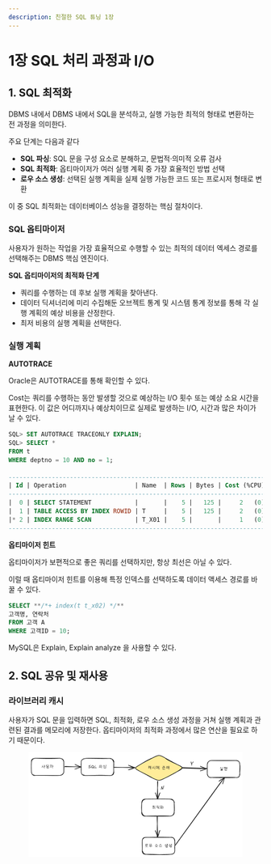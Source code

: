 ```yaml
---
description: 친절한 SQL 튜닝 1장
---
```


# 1장 SQL 처리 과정과 I/O

## 1. SQL 최적화

DBMS 내에서 DBMS 내에서 SQL을 분석하고, 실행 가능한 최적의 형태로 변환하는 전 과정을 의미한다.

주요 단계는 다음과 같다

* **SQL 파싱**: SQL 문을 구성 요소로 분해하고, 문법적·의미적 오류 검사
* **SQL 최적화**: 옵티마이저가 여러 실행 계획 중 가장 효율적인 방법 선택
* **로우 소스 생성**: 선택된 실행 계획을 실제 실행 가능한 코드 또는 프로시저 형태로 변환

이 중 SQL 최적화는 데이터베이스 성능을 결정하는 핵심 절차이다.

### SQL 옵티마이저

사용자가 원하는 작업을 가장 효율적으로 수행할 수 있는 최적의 데이터 엑세스 경로를 선택해주는 DBMS 핵심 엔진이다.

**SQL 옵티마이저의 최적화 단계**

* 쿼리를 수행하는 데 후보 실행 계획을 찾아낸다.
* 데이터 딕셔너리에 미리 수집해둔 오브젝트 통계 및 시스템 통계 정보를 통해 각 실행 계획의 예상 비용을 산정한다.
* 최저 비용의 실행 계획을 선택한다.

### 실행 계획

**AUTOTRACE**

Oracle은 AUTOTRACE를 통해 확인할 수 있다.

Cost는 쿼리를 수행하는 동안 발생할 것으로 예상하는 I/O 횟수 또는 예상 소요 시간을 표현한다. 이 값은 어디까지나 예상치이므로 실제로 발생하는 I/O, 시간과 많은 차이가 날 수 있다.

```sql
SQL> SET AUTOTRACE TRACEONLY EXPLAIN;
SQL> SELECT * 
FROM t 
WHERE deptno = 10 AND no = 1;

---------------------------------------------------------------------------------
| Id | Operation                   | Name  | Rows | Bytes | Cost (%CPU)| Time  |
---------------------------------------------------------------------------------
|  0 | SELECT STATEMENT            |       |    5 |   125 |     2   (0)| 00:00:01 |
|  1 | TABLE ACCESS BY INDEX ROWID | T     |    5 |   125 |     2   (0)| 00:00:01 |
|* 2 | INDEX RANGE SCAN            | T_X01 |    5 |       |     1   (0)| 00:00:01 |
---------------------------------------------------------------------------------
```

**옵티마이저 힌트**

옵티마이저가 보편적으로 좋은 쿼리를 선택하지만, 항상 최선은 아닐 수 있다.

이럴 때 옵티마이저 힌트를 이용해 특정 인덱스를 선택하도록 데이터 액세스 경로를 바꿀 수 있다.

```sql
SELECT **/*+ index(t t_x02) */** 
고객명, 연락처
FROM 고객 A
WHERE 고객ID = 10;
```

MySQL은 Explain, Explain analyze 을 사용할 수 있다.

## 2. SQL 공유 및 재사용

### 라이브러리 캐시

사용자가 SQL 문을 입력하면 SQL, 최적화, 로우 소스 생성 과정을 거쳐 실행 계획과 관련된 결과를 메모리에 저장한다. 옵티마이저의 최적화 과정에서 많은 연산을 필요로 하기 때문이다.

<figure><img src="../../.gitbook/assets/image.png" alt=""><figcaption></figcaption></figure>

